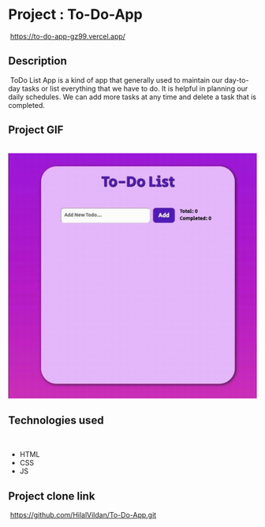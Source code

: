 # Project : To-Do-App
​
https://to-do-app-gz99.vercel.app/

## Description
​
ToDo List App is a kind of app that generally used to maintain our day-to-day tasks or list everything that we have to do. It is helpful in planning our daily schedules. We can add more tasks at any time and delete a task that is completed. 
​
## Project GIF
​
![proje image](/MTVideo2.gif)

## Technologies used
​
- HTML
​
- CSS
​
- JS


## Project clone link
​
https://github.com/HilalVildan/To-Do-App.git